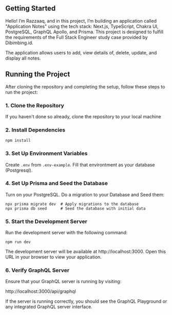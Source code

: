 ## Getting Started

Hello! I’m Razzaaq, and in this project, I’m building an application called "Application Notes" using the tech stack: Next.js, TypeScript, Chakra UI, PostgreSQL, GraphQL Apollo, and Prisma. This project is designed to fulfill the requirements of the Full Stack Engineer study case provided by Dibimbing.id.

The application allows users to add, view details of, delete, update, and display all notes.

## Running the Project

After cloning the repository and completing the setup, follow these steps to run the project:

### 1. Clone the Repository

If you haven't done so already, clone the repository to your local machine

### 2. Install Dependencies

```
npm install
```

### 3. Set Up Environment Variables

Create `.env` from `.env-example`. Fill that environtment as your database (Postgresql).

### 4. Set Up Prisma and Seed the Database

Turn on your PostgreSQL. Do a migration to your Database and Seed them:

```
npx prisma migrate dev  # Apply migrations to the database
npx prisma db seed      # Seed the database with initial data
```

### 5. Start the Development Server

Run the development server with the following command:

```
npm run dev
```

The development server will be available at http://localhost:3000. Open this URL in your browser to view your application.

### 6. Verify GraphQL Server

Ensure that your GraphQL server is running by visiting:

http://localhost:3000/api/graphql

If the server is running correctly, you should see the GraphQL Playground or any integrated GraphQL server interface.

